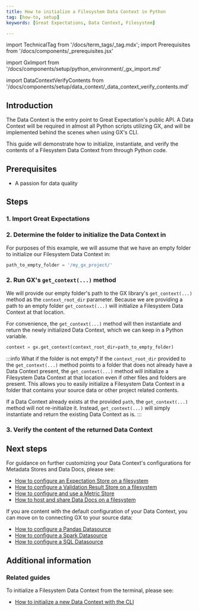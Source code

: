 ```yaml
---
title: How to initialize a Filesystem Data Context in Python
tag: [how-to, setup]
keywords: [Great Expectations, Data Context, Filesystem]

---
```


import TechnicalTag from '/docs/term_tags/_tag.mdx';
import Prerequisites from '/docs/components/_prerequisites.jsx'

<!-- ### 1. Import Great Expectations -->
import GxImport from '/docs/components/setup/python_environment/_gx_import.md'

<!--- ### 2. Verify the content of the Data Context -->
import DataContextVerifyContents from '/docs/components/setup/data_context/_data_context_verify_contents.md'

## Introduction

The Data Context is the entry point to Great Expectation's public API.  A Data Context will be required in almost all Python scripts utilizing GX, and will be implemented behind the scenes when using GX's CLI.

This guide will demonstrate how to initialize, instantiate, and verify the contents of a Filesystem Data Context from through Python code.

## Prerequisites

<Prerequisites requirePython = {false} requireInstallation = {true} requireDataContext = {false} requireSourceData = {null} requireDatasource = {false} requireExpectationSuite = {false}>

- A passion for data quality

</Prerequisites>

## Steps

### 1. Import Great Expectations

<GxImport />

### 2. Determine the folder to initialize the Data Context in

For purposes of this example, we will assume that we have an empty folder to initialize our Filesystem Data Context in:

```python title="Python code"
path_to_empty_folder = '/my_gx_project/'
```

### 2. Run GX's `get_context(...)` method

We will provide our empty folder's path to the GX library's `get_context(...)` method as the `context_root_dir` parameter.  Because we are providing a path to an empty folder `get_context(...)` will initialize a Filesystem Data Context at that location.

For convenience, the `get_context(...)` method will then instantiate and return the newly initialized Data Context, which we can keep in a Python variable.

```python title="Python code"
context = gx.get_context(context_root_dir=path_to_empty_folder)
```

:::info What if the folder is not empty?
If the `context_root_dir` provided to the `get_context(...)` method points to a folder that does not already have a Data Context present, the `get_context(...)` method will initialize a Filesystem Data Context at that location even if other files and folders are present.  This allows you to easily initialize a Filesystem Data Context in a folder that contains your source data or other project related contents.

If a Data Context already exists at the provided `path`, the `get_context(...)` method will not re-initialize it.  Instead, `get_context(...)` will simply instantiate and return the existing Data Context as is.
:::


### 3. Verify the content of the returned Data Context

<DataContextVerifyContents />

## Next steps

For guidance on further customizing your Data Context's configurations for Metadata Stores and Data Docs, please see:
- [How to configure an Expectation Store on a filesystem](/docs/guides/setup/configuring_metadata_stores/how_to_configure_an_expectation_store_on_a_filesystem.md)
- [How to configure a Validation Result Store on a filesystem](/docs/guides/setup/configuring_metadata_stores/how_to_configure_a_validation_result_store_on_a_filesystem.md)
- [How to configure and use a Metric Store](/docs/guides/setup/configuring_metadata_stores/how_to_configure_a_metricsstore.md)
- [How to host and share Data Docs on a filesystem](/docs/guides/setup/configuring_data_docs/how_to_host_and_share_data_docs_on_a_filesystem.md)

If you are content with the default configuration of your Data Context, you can move on to connecting GX to your source data:
- [How to configure a Pandas Datasource](/docs/guides/connecting_to_your_data/datasource_configuration/how_to_configure_a_pandas_datasource.md)
- [How to configure a Spark Datasource](/docs/guides/connecting_to_your_data/datasource_configuration/how_to_configure_a_spark_datasource.md)
- [How to configure a SQL Datasource](/docs/guides/connecting_to_your_data/datasource_configuration/how_to_configure_a_sql_datasource.md)

## Additional information

### Related guides

To initialize a Filesystem Data Context from the terminal, please see:
- [How to initialize a new Data Context with the CLI](/docs/guides/setup/configuring_data_contexts/how_to_configure_a_new_data_context_with_the_cli.md)

<!-- TODO
To instantiate an existing Data Context, reference:
- How to quickly instantiate a Data Context
- How to instantiate a specific Filesystem Data Context

To initialize and instantiate a temporary Data Context, see:
- How to explicitly instantiate an in-memory Ephemeral Data Context
-->

<!-- TODO
### Code examples

To see the full source code used for the examples in this guide, please reference the following scripts in our GitHub repository:
- [script_name.py](https://path/to/the/script/on/github.com)
-->